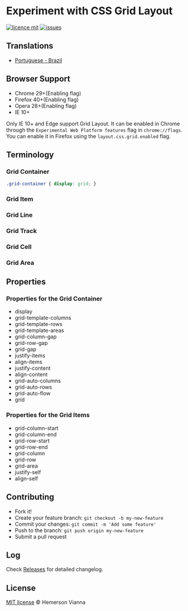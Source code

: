 # Experiment with CSS Grid Layout

[![licence mit](https://img.shields.io/badge/license-MIT-blue.svg?style=flat-square)](http://hemersonvianna.mit-license.org/)
[![issues](https://img.shields.io/github/issues/experiment-solutions/experiment-css-grid-layout.svg?style=flat-square)](https://github.com/experiment-solutions/experiment-css-grid-layout/issues)

## Translations

* [Portuguese - Brazil](translations/pt_BR)

## Browser Support

- Chrome 29+(Enabling flag)
- Firefox 40+(Enabling flag)
- Opera 28+(Enabling flag)
- IE 10+

Only IE 10+ and Edge support Grid Layout. It can be enabled in Chrome through the `Experimental Web Platform features` flag in `chrome://flags`. You can enable it in Firefox using the `layout.css.grid.enabled` flag.

## Terminology

### Grid Container

```css
.grid-container { display: grid; }
```

### Grid Item

### Grid Line

### Grid Track

### Grid Cell

### Grid Area

## Properties

### Properties for the Grid Container

- display
- grid-template-columns
- grid-template-rows
- grid-template-areas
- grid-column-gap
- grid-row-gap
- grid-gap
- justify-items
- align-items
- justify-content
- align-content
- grid-auto-columns
- grid-auto-rows
- grid-auto-flow
- grid

### Properties for the Grid Items

- grid-column-start
- grid-column-end
- grid-row-start
- grid-row-end
- grid-column
- grid-row
- grid-area
- justify-self
- align-self

## Contributing

- Fork it!
- Create your feature branch: `git checkout -b my-new-feature`
- Commit your changes: `git commit -m 'Add some feature'`
- Push to the branch: `git push origin my-new-feature`
- Submit a pull request

## Log

Check [Releases](https://github.com/experiment-solutions/experiment-css-grid-layout/releases) for detailed changelog.

## License

[MIT license](http://hemersonvianna.mit-license.org/) © Hemerson Vianna
